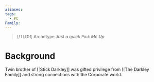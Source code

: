 ```yaml
---
aliases: 
tags:
  - PC
Family: 
---
```

> [!TLDR] Archetype
> *Just a quick Pick Me Up*

# Background
Twin brother of [[Stick Darkley]] was gifted privilege from [[The Darkley Family]] and strong connections with the Corporate world.